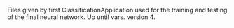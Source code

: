 Files given by first ClassificationApplication used for the training and testing of the final neural network.
Up until vars. version 4.
